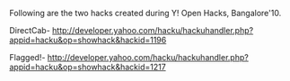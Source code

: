 Following are the two hacks created during Y! Open Hacks, Bangalore'10.

DirectCab- http://developer.yahoo.com/hacku/hackuhandler.php?appid=hacku&op=showhack&hackid=1196

Flagged!- http://developer.yahoo.com/hacku/hackuhandler.php?appid=hacku&op=showhack&hackid=1217